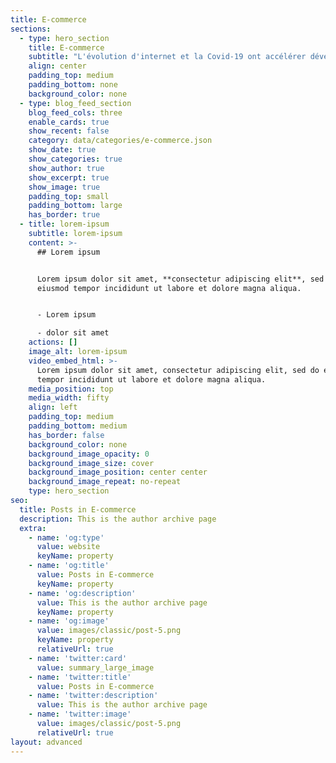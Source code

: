 ```yaml
---
title: E-commerce
sections:
  - type: hero_section
    title: E-commerce
    subtitle: "L'évolution d'internet et la Covid-19 ont accélérer développement du canal d'achat e-commerce. Avec le développement d’Internet, le e-commerce est peu à peu devenu\n un canal d’achat prépondérant pour les consommateurs. Les géants comme \nAmazon ou Alibaba ont profondément modifié le commerce traditionnel. Le \nmobile a encore changé les habitudes du e-commerce en changeant notre \nfaçon d’acheter.Dans cette catégorie je vais vous donner mes trucs et astuces pour développer votre boutique en ligne, spécifiquement du point de vue \nstratégique. Je vais vous donner des tips pour améliorer votre taux de \nconversion. Car en e-commerce, l'augmentation d'1% du taux de conversion peut représenter beaucoup d'argent ...\_ Sur le blog du Modérateur, nous nous intéressons à tous\n les aspects du e-commerce : chiffres, tendances, usages, importance du \nmobile dans le processus d’achat… Nous partageons toutes les actualités \nsur ce secteur, que cela concerne la France ou les acteurs \ninternationaux. Nous vous proposons aussi des décryptages de \nprofessionnels du secteur pour éclairer ce sujet. Les actualités autour \ndu e-commerce sont nombreuses tant ce domaine a révolutionné la façon \nd’acheter et de consommer."
    align: center
    padding_top: medium
    padding_bottom: none
    background_color: none
  - type: blog_feed_section
    blog_feed_cols: three
    enable_cards: true
    show_recent: false
    category: data/categories/e-commerce.json
    show_date: true
    show_categories: true
    show_author: true
    show_excerpt: true
    show_image: true
    padding_top: small
    padding_bottom: large
    has_border: true
  - title: lorem-ipsum
    subtitle: lorem-ipsum
    content: >-
      ## Lorem ipsum


      Lorem ipsum dolor sit amet, **consectetur adipiscing elit**, sed do
      eiusmod tempor incididunt ut labore et dolore magna aliqua.


      - Lorem ipsum

      - dolor sit amet
    actions: []
    image_alt: lorem-ipsum
    video_embed_html: >-
      Lorem ipsum dolor sit amet, consectetur adipiscing elit, sed do eiusmod
      tempor incididunt ut labore et dolore magna aliqua.
    media_position: top
    media_width: fifty
    align: left
    padding_top: medium
    padding_bottom: medium
    has_border: false
    background_color: none
    background_image_opacity: 0
    background_image_size: cover
    background_image_position: center center
    background_image_repeat: no-repeat
    type: hero_section
seo:
  title: Posts in E-commerce
  description: This is the author archive page
  extra:
    - name: 'og:type'
      value: website
      keyName: property
    - name: 'og:title'
      value: Posts in E-commerce
      keyName: property
    - name: 'og:description'
      value: This is the author archive page
      keyName: property
    - name: 'og:image'
      value: images/classic/post-5.png
      keyName: property
      relativeUrl: true
    - name: 'twitter:card'
      value: summary_large_image
    - name: 'twitter:title'
      value: Posts in E-commerce
    - name: 'twitter:description'
      value: This is the author archive page
    - name: 'twitter:image'
      value: images/classic/post-5.png
      relativeUrl: true
layout: advanced
---
```

